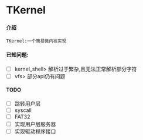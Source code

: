 # TKernel

#### 介绍

    TKernel:一个简易微内核实现

#### 已知问题:

* [ ] kernel_shell> 解析过于繁杂,且无法正常解析部分字符
* [ ] vfs> 部分api仍有问题

#### TODO

* [ ] 跳转用户层
* [ ] syscall
* [ ] FAT32
* [ ] 实现用户层服务器
* [ ] 实现驱动程序接口
